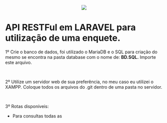 <p align="center"><img src="https://laravel.com/assets/img/components/logo-laravel.svg"></p>
<h1>API RESTFul em LARAVEL para utilização de uma enquete.</h1>

1º Crie o banco de dados, foi utilizado o MariaDB e o SQL para criação do mesmo se encontra na pasta database com o nome de: 
<strong>BD.SQL.</strong> Importe este arquivo.

<br>

2º Utilize um servidor web de sua preferência, no meu caso eu utilizei o XAMPP.
Coloque todos os arquivos do .git dentro de uma pasta no servidor.

<br>

3º Rotas disponíveis:

- Para consultas todas as 


